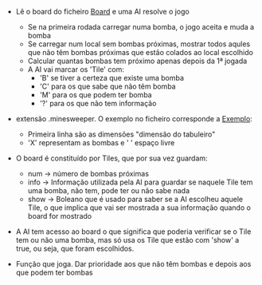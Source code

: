 - Lê o board do ficheiro [Board](assets/board.minesweeper) e uma AI resolve o jogo
    - Se na primeira rodada carregar numa bomba, o jogo aceita e muda a bomba
    - Se carregar num local sem bombas próximas, mostrar todos aqules que não têm bombas próximas que estão colados ao local escolhido
    - Calcular quantas bombas tem próximo apenas depois da 1ª jogada 
    - A AI vai marcar os 'Tile' com:
        - 'B' se tiver a certeza que existe uma bomba
        - 'C' para os que sabe que não têm bomba
        - 'M' para os que podem ter bomba
        - '?' para os que não tem informação

- extensão .minesweeper. O exemplo no ficheiro corresponde a [Exemplo](assets/example.png):
    - Primeira linha são as dimensões "dimensão do tabuleiro"
    - 'X' representam as bombas e ' ' espaço livre


- O board é constituído por Tiles, que por sua vez guardam:
    - num -> número de bombas próximas
    - info -> Informação utilizada pela AI para guardar se naquele Tile tem uma bomba, não tem, pode ter ou não sabe nada
    - show -> Boleano que é usado para saber se a AI escolheu aquele Tile, o que implica que vai ser mostrada a sua informação quando o board for mostrado

- A AI tem acesso ao board o que significa que poderia verificar se o Tile tem ou não uma bomba, mas só usa os Tile que estão com 'show' a true, ou seja, que foram escolhidos.



- Função que joga. Dar prioridade aos que não têm bombas e depois aos que podem ter bombas